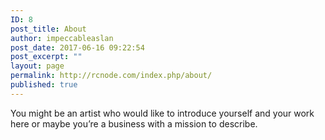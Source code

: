 ```yaml
---
ID: 8
post_title: About
author: impeccableaslan
post_date: 2017-06-16 09:22:54
post_excerpt: ""
layout: page
permalink: http://rcnode.com/index.php/about/
published: true
---
```

You might be an artist who would like to introduce yourself and your work here or maybe you&rsquo;re a business with a mission to describe.